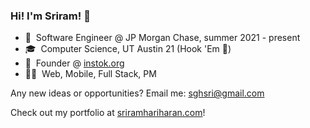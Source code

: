 ### Hi! I'm Sriram! 👋

- 💼  &nbsp;Software Engineer @ JP Morgan Chase, summer 2021 - present
- 🎓  &nbsp;Computer Science, UT Austin 21 (Hook 'Em 🤘)
- 🐙  &nbsp;Founder @ [instok.org](https://www.instok.org/) 
- 👨‍💻  &nbsp;Web, Mobile, Full Stack, PM

Any new ideas or opportunities? Email me: sghsri@gmail.com

Check out my portfolio at [sriramhariharan.com](https://www.sriramhariharan.com)!
